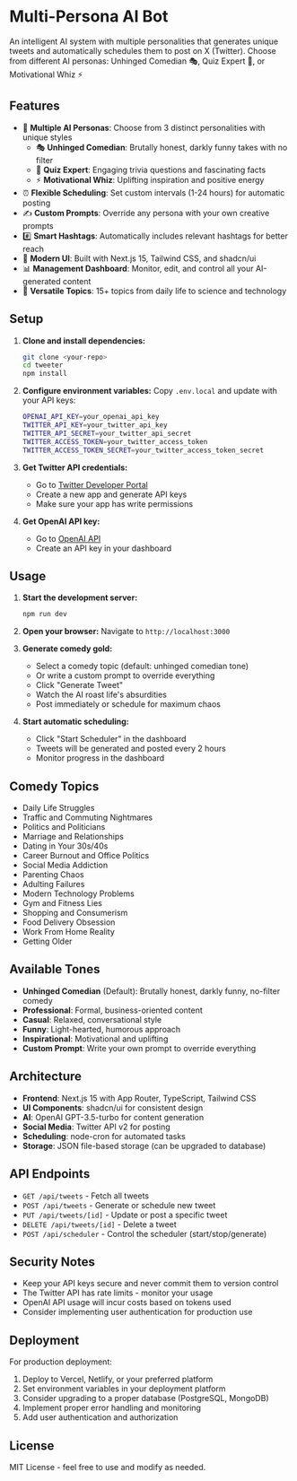 # Multi-Persona AI Bot

An intelligent AI system with multiple personalities that generates unique tweets and automatically schedules them to post on X (Twitter). Choose from different AI personas: Unhinged Comedian 🎭, Quiz Expert 🧠, or Motivational Whiz ⚡

## Features

- 🤖 **Multiple AI Personas**: Choose from 3 distinct personalities with unique styles
  - 🎭 **Unhinged Comedian**: Brutally honest, darkly funny takes with no filter
  - 🧠 **Quiz Expert**: Engaging trivia questions and fascinating facts
  - ⚡ **Motivational Whiz**: Uplifting inspiration and positive energy
- ⏰ **Flexible Scheduling**: Set custom intervals (1-24 hours) for automatic posting
- ✍️ **Custom Prompts**: Override any persona with your own creative prompts
- #️⃣ **Smart Hashtags**: Automatically includes relevant hashtags for better reach
- 🎨 **Modern UI**: Built with Next.js 15, Tailwind CSS, and shadcn/ui
- 📊 **Management Dashboard**: Monitor, edit, and control all your AI-generated content
- 🎯 **Versatile Topics**: 15+ topics from daily life to science and technology

## Setup

1. **Clone and install dependencies:**
   ```bash
   git clone <your-repo>
   cd tweeter
   npm install
   ```

2. **Configure environment variables:**
   Copy `.env.local` and update with your API keys:
   ```bash
   OPENAI_API_KEY=your_openai_api_key
   TWITTER_API_KEY=your_twitter_api_key
   TWITTER_API_SECRET=your_twitter_api_secret
   TWITTER_ACCESS_TOKEN=your_twitter_access_token
   TWITTER_ACCESS_TOKEN_SECRET=your_twitter_access_token_secret
   ```

3. **Get Twitter API credentials:**
   - Go to [Twitter Developer Portal](https://developer.twitter.com/)
   - Create a new app and generate API keys
   - Make sure your app has write permissions

4. **Get OpenAI API key:**
   - Go to [OpenAI API](https://platform.openai.com/)
   - Create an API key in your dashboard

## Usage

1. **Start the development server:**
   ```bash
   npm run dev
   ```

2. **Open your browser:**
   Navigate to `http://localhost:3000`

3. **Generate comedy gold:**
   - Select a comedy topic (default: unhinged comedian tone)
   - Or write a custom prompt to override everything
   - Click "Generate Tweet" 
   - Watch the AI roast life's absurdities
   - Post immediately or schedule for maximum chaos

4. **Start automatic scheduling:**
   - Click "Start Scheduler" in the dashboard
   - Tweets will be generated and posted every 2 hours
   - Monitor progress in the dashboard

## Comedy Topics

- Daily Life Struggles
- Traffic and Commuting Nightmares
- Politics and Politicians
- Marriage and Relationships
- Dating in Your 30s/40s
- Career Burnout and Office Politics
- Social Media Addiction
- Parenting Chaos
- Adulting Failures
- Modern Technology Problems
- Gym and Fitness Lies
- Shopping and Consumerism
- Food Delivery Obsession
- Work From Home Reality
- Getting Older

## Available Tones

- **Unhinged Comedian** (Default): Brutally honest, darkly funny, no-filter comedy
- **Professional**: Formal, business-oriented content
- **Casual**: Relaxed, conversational style
- **Funny**: Light-hearted, humorous approach
- **Inspirational**: Motivational and uplifting
- **Custom Prompt**: Write your own prompt to override everything

## Architecture

- **Frontend**: Next.js 15 with App Router, TypeScript, Tailwind CSS
- **UI Components**: shadcn/ui for consistent design
- **AI**: OpenAI GPT-3.5-turbo for content generation
- **Social Media**: Twitter API v2 for posting
- **Scheduling**: node-cron for automated tasks
- **Storage**: JSON file-based storage (can be upgraded to database)

## API Endpoints

- `GET /api/tweets` - Fetch all tweets
- `POST /api/tweets` - Generate or schedule new tweet
- `PUT /api/tweets/[id]` - Update or post a specific tweet
- `DELETE /api/tweets/[id]` - Delete a tweet
- `POST /api/scheduler` - Control the scheduler (start/stop/generate)

## Security Notes

- Keep your API keys secure and never commit them to version control
- The Twitter API has rate limits - monitor your usage
- OpenAI API usage will incur costs based on tokens used
- Consider implementing user authentication for production use

## Deployment

For production deployment:
1. Deploy to Vercel, Netlify, or your preferred platform
2. Set environment variables in your deployment platform
3. Consider upgrading to a proper database (PostgreSQL, MongoDB)
4. Implement proper error handling and monitoring
5. Add user authentication and authorization

## License

MIT License - feel free to use and modify as needed.
